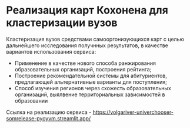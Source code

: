# Реализация карт Кохонена для кластеризации вузов
Кластеризация вузов средствами самооргонизующихся карт с целью дальнейшего исследования получнных результатов, в качестве вариантов использования сервиса:
- Применение в качестве нового способа ранжирования образовательных организаций, построения рейтинга;
- Построение рекомендательной системы для абитуриентов, предлагающей альтернативные варианты для поступления;
- Способ изучения регионов через схожесть образовательных организаций, выялвение территориальных зависимостей в образовании

Ссылка на реализацию сервиса - https://volgariver-univerchooser-somrelease-pyoyvm.streamlit.app/
